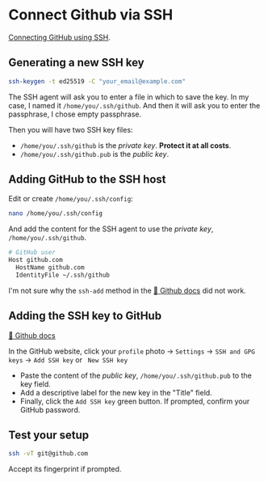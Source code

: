 # Connect Github via SSH


[Connecting GitHub using SSH](https://docs.github.com/en/github/authenticating-to-github/connecting-to-github-with-ssh).

<!--more-->

## Generating a new SSH key

```bash
ssh-keygen -t ed25519 -C "your_email@example.com"
```

The SSH agent will ask you to enter a file in which to save the key. In my case, I named it `/home/you/.ssh/github`. And then it will ask you to enter the passphrase, I chose empty passphrase.

Then you will have two SSH key files:
- `/home/you/.ssh/github` is the *private key*. **Protect it at all costs**.
- `/home/you/.ssh/github.pub` is the *public key*.

## Adding GitHub to the SSH host

Edit or create `/home/you/.ssh/config`:

```bash
nano /home/you/.ssh/config
```

And add the content for the SSH agent to use the *private key*, `/home/you/.ssh/github`.

```bash
# GitHub user
Host github.com
  HostName github.com
  IdentityFile ~/.ssh/github
```

I'm not sure why the `ssh-add` method in the [📖 Github docs](https://docs.github.com/en/github/authenticating-to-github/generating-a-new-ssh-key-and-adding-it-to-the-ssh-agent#adding-your-ssh-key-to-the-ssh-agent) did not work.

## Adding the SSH key to GitHub

[📖 Github docs](https://docs.github.com/en/github/authenticating-to-github/adding-a-new-ssh-key-to-your-github-account)

In the GitHub website, click your `profile` photo -> `Settings` -> `SSH and GPG keys` -> `Add SSH key` or ` New SSH key`
- Paste the content of the *public key*, `/home/you/.ssh/github.pub` to the key field.
- Add a descriptive label for the new key in the "Title" field.
- Finally, click the `Add SSH key` green button. If prompted, confirm your GitHub password.

## Test your setup

```bash
ssh -vT git@github.com
```

Accept its fingerprint if prompted.

